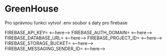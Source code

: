 # GreenHouse
Pro správnou funkci vytvoř .env soubor s daty pro firebase

FIREBASE_API_KEY= <--here-->
FIREBASE_AUTH_DOMAIN= <--here-->
FIREBASE_DATABASE_URL= <--here-->
FIREBASE_PROJECT_ID= <--here-->
FIREBASE_STORAGE_BUCKET= <--here-->
FIREBASE_MESSAGING_SENDER_ID= <--here-->
